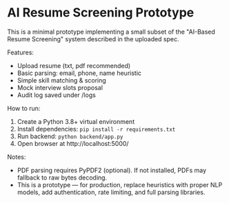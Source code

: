 # AI Resume Screening Prototype

This is a minimal prototype implementing a small subset of the "AI-Based Resume Screening" system described in the uploaded spec.

Features:
- Upload resume (txt, pdf recommended)
- Basic parsing: email, phone, name heuristic
- Simple skill matching & scoring
- Mock interview slots proposal
- Audit log saved under /logs

How to run:
1. Create a Python 3.8+ virtual environment
2. Install dependencies: `pip install -r requirements.txt`
3. Run backend: `python backend/app.py`
4. Open browser at http://localhost:5000/

Notes:
- PDF parsing requires PyPDF2 (optional). If not installed, PDFs may fallback to raw bytes decoding.
- This is a prototype — for production, replace heuristics with proper NLP models, add authentication, rate limiting, and full parsing libraries.
